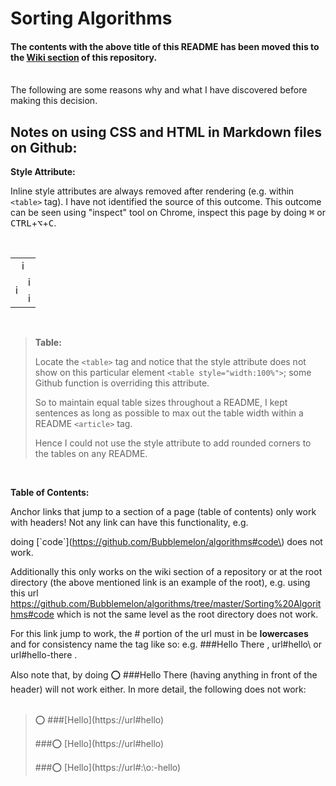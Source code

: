 # Sorting Algorithms

#### The contents with the above title of this README has been moved this to the [Wiki section](https://github.com/Bubblemelon/algorithms/wiki/Sorting-Algorithms) of this repository.  
<br/>
The following are some reasons why and what I have discovered before making this decision.  
<br/>

## Notes on using CSS and HTML in Markdown files on Github:  

**Style Attribute:**

Inline style attributes are always removed after rendering (e.g. within `<table>` tag). I have not identified the source of this outcome. This outcome can be seen using "inspect" tool on Chrome, inspect this page by doing <kbd>&#8984;</kbd> or <kbd>CTRL</kbd>+<kbd>⌥</kbd>+<kbd>C</kbd>.  

<br/>
<table style="width:100%">
  <tr>
    <td colspan="2" align="center">
      i
    </td>
  </tr>
  <tr>
    <td rowspan="2" nowrap>
      i
    </td>
    <td align="left">
      i
    </td>
  </tr>
  <tr>
    <td>
      i
    </td>
  </tr>
</table>
<br/>

> **Table:**
>
> Locate the `<table>` tag and notice that the style attribute does not show on this  particular element `<table style="width:100%">`; some Github function is overriding this attribute.  
>
> So to maintain equal table sizes throughout a README, I kept sentences as long as possible to max out the table width within a README `<article>` tag.    
>
> Hence I could not use the style attribute to add rounded corners to the tables on any README.  

<br/>

**Table of Contents:**

Anchor links that jump to a section of a page (table of contents) only work with headers! Not any link can have this functionality, e.g.  

doing \[\`code\`\]\(https://github.com/Bubblemelon/algorithms#code\) does not work.

Additionally this only works on the wiki section of a repository or at the root directory (the above mentioned link is an example of the root), e.g. using this url https://github.com/Bubblemelon/algorithms/tree/master/Sorting%20Algorithms#code which is not the same level as the root directory does not work.  

For this link jump to work, the # portion of the url must in be **lowercases** and for consistency name the tag like so: e.g. \#\#\#Hello There , url#hello\ or url#hello-there .     

Also note that, by doing :o: \#\#\#Hello There (having anything in front of the header) will not work either. In more detail, the following does not work:  
<br/>
>:o: \#\#\#[Hello]\(https://url#hello)
>
>\#\#\#:o: [Hello]\(https://url#hello)
>
>\#\#\#:o: [Hello]\(https://url#:\o:-hello)
